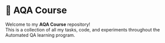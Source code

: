 # 🌟 AQA Course

Welcome to my **AQA Course** repository!  
This is a collection of all my tasks, code, and experiments throughout the Automated QA learning program.  